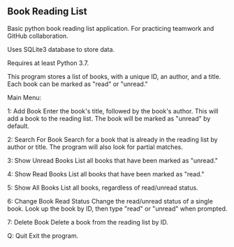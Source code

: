 ## Book Reading List

Basic python book reading list application. For practicing teamwork and GitHub collaboration. 

Uses SQLite3 database to store data. 

Requires at least Python 3.7.

This program stores a list of books, with a unique ID, an author, and a title.
Each book can be marked as "read" or "unread."

Main Menu:

1: Add Book
Enter the book's title, followed by the book's author. This will add a book to the reading list. The book will be marked as "unread" by default.

2: Search For Book
Search for a book that is already in the reading list by author or title. The program will also look for partial matches.

3: Show Unread Books
List all books that have been marked as "unread."

4: Show Read Books
List all books that have been marked as "read."

5: Show All Books
List all books, regardless of read/unread status.

6: Change Book Read Status
Change the read/unread status of a single book. Look up the book by ID, then type "read" or "unread" when prompted.

7: Delete Book
Delete a book from the reading list by ID.

Q: Quit
Exit the program.